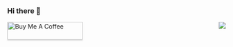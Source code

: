 ### Hi there 👋

<img align="right" src="https://github-readme-stats.vercel.app/api?username=sh377c0d3&count_private=true&show_icons=true">

<a href="https://www.buymeacoffee.com/sh377c0d3" target="_blank"><img src="https://www.buymeacoffee.com/assets/img/custom_images/orange_img.png" alt="Buy Me A Coffee" style="height: 41px !important;width: 174px !important;box-shadow: 0px 3px 2px 0px rgba(190, 190, 190, 0.5) !important;-webkit-box-shadow: 0px 3px 2px 0px rgba(190, 190, 190, 0.5) !important;" ></a>
